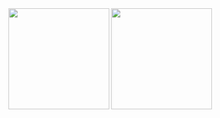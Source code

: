 <picture>
  <source
    srcset="https://github-readme-stats-pi-indol-24.vercel.app/api?username=enxtur&include_all_commits=true&hide=stars&show=reviews&show_icons=true&rank_icon=github&hide_border=true&theme=dark"
    media="(prefers-color-scheme: dark)"
    height=200 align="center"
  />
  <source
    srcset="https://github-readme-stats-pi-indol-24.vercel.app/api?username=enxtur&include_all_commits=true&hide=stars&show=reviews&show_icons=true&rank_icon=percentile&hide_border=true"
    media="(prefers-color-scheme: light), (prefers-color-scheme: no-preference)"
    height=200 align="center"
  />
  <img src="https://github-readme-stats-pi-indol-24.vercel.app/api?username=enxtur&include_all_commits=true&hide=stars&show=reviews&show_icons=true&rank_icon=github&hide_border=true"
    height=200 align="center"
  />
</picture>
<picture>
  <source
    srcset="https://github-readme-stats-pi-indol-24.vercel.app/api/top-langs?username=enxtur&layout=compact&langs_count=8&card_width=320&hide_border=true&theme=dark"
    media="(prefers-color-scheme: dark)"
    height=200 align="center"
  />
  <source
    srcset="https://github-readme-stats-pi-indol-24.vercel.app/api/top-langs?username=enxtur&layout=compact&langs_count=8&card_width=320&hide_border=true"
    media="(prefers-color-scheme: light), (prefers-color-scheme: no-preference)"
    height=200 align="center"
  />
  <img src="https://github-readme-stats-pi-indol-24.vercel.app/api/top-langs?username=enxtur&layout=compact&langs_count=8&card_width=320&hide_border=true"
    height=200 align="center"
  />
</picture>

